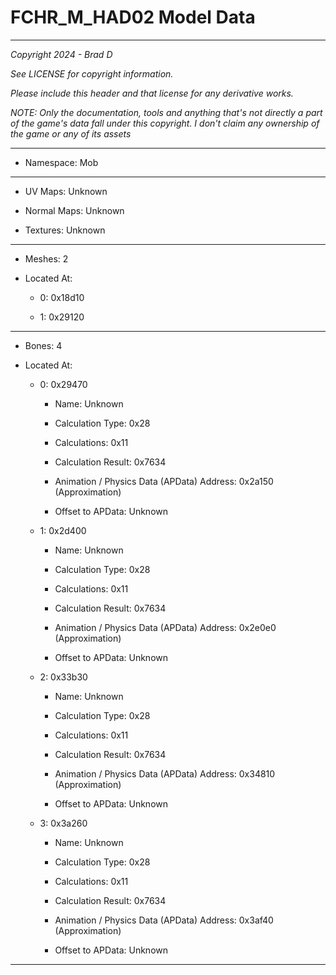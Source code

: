 # FCHR_M_HAD02 Model Data

---

*Copyright 2024 - Brad D*

*See LICENSE for copyright information.*

*Please include this header and that license for any derivative works.*

*NOTE: Only the documentation, tools and anything that's not directly a part of the game's data fall under this copyright. I don't claim any ownership of the game or any of its assets*

---

* Namespace: Mob

---

* UV Maps: Unknown

* Normal Maps: Unknown

* Textures: Unknown

---

* Meshes: 2

* Located At:

  * 0: 0x18d10

  * 1: 0x29120

---

* Bones: 4

* Located At:

  * 0: 0x29470

    * Name: Unknown

    * Calculation Type: 0x28

    * Calculations: 0x11

    * Calculation Result: 0x7634

    * Animation / Physics Data (APData) Address: 0x2a150 (Approximation)

    * Offset to APData: Unknown

  * 1: 0x2d400

    * Name: Unknown

    * Calculation Type: 0x28

    * Calculations: 0x11

    * Calculation Result: 0x7634

    * Animation / Physics Data (APData) Address: 0x2e0e0 (Approximation)

    * Offset to APData: Unknown

  * 2: 0x33b30

    * Name: Unknown

    * Calculation Type: 0x28

    * Calculations: 0x11

    * Calculation Result: 0x7634

    * Animation / Physics Data (APData) Address: 0x34810 (Approximation)

    * Offset to APData: Unknown

  * 3: 0x3a260

    * Name: Unknown

    * Calculation Type: 0x28

    * Calculations: 0x11

    * Calculation Result: 0x7634

    * Animation / Physics Data (APData) Address: 0x3af40 (Approximation)

    * Offset to APData: Unknown

---

